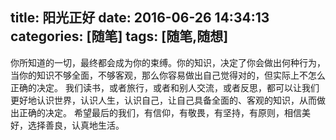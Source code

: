 title: 阳光正好
date: 2016-06-26 14:34:13
categories: [随笔]
tags: [随笔,随想]
---

你所知道的一切，最终都会成为你的束缚。你的知识，决定了你会做出何种行为，当你的知识不够全面，不够客观，那么你容易做出自己觉得对的，但实际上不怎么正确的决定。
我们读书，或者旅行，或者和别人交流，或者反思，都可以让我们更好地认识世界，认识人生，认识自己，让自己具备全面的、客观的知识，从而做出正确的决定。
希望最后的我们，有信仰，有敬畏，有坚持，有原则，相信美好，选择善良，认真地生活。
